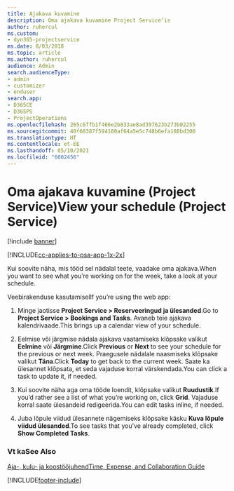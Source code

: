 ```yaml
---
title: Ajakava kuvamine
description: Oma ajakava kuvamine Project Service’is
author: ruhercul
ms.custom:
- dyn365-projectservice
ms.date: 8/03/2018
ms.topic: article
ms.author: ruhercul
audience: Admin
search.audienceType:
- admin
- customizer
- enduser
search.app:
- D365CE
- D365PS
- ProjectOperations
ms.openlocfilehash: 265c6ffb1f466e2b833ae8ad397623b273b02255
ms.sourcegitcommit: 40f68387f594180af64a5e5c748b6efa188bd300
ms.translationtype: HT
ms.contentlocale: et-EE
ms.lasthandoff: 05/10/2021
ms.locfileid: "6002456"
---
```

# <a name="view-your-schedule-project-service"></a><span data-ttu-id="704d2-103">Oma ajakava kuvamine (Project Service)</span><span class="sxs-lookup"><span data-stu-id="704d2-103">View your schedule (Project Service)</span></span>

[!include [banner](../includes/psa-now-project-operations.md)]

[!INCLUDE[cc-applies-to-psa-app-1x-2x](../includes/cc-applies-to-psa-app-1x-2x.md)]

<span data-ttu-id="704d2-104">Kui soovite näha, mis tööd sel nädalal teete, vaadake oma ajakava.</span><span class="sxs-lookup"><span data-stu-id="704d2-104">When you want to see what you’re working on for the week, take a look at your schedule.</span></span>  
  
 <span data-ttu-id="704d2-105">Veebirakenduse kasutamisel</span><span class="sxs-lookup"><span data-stu-id="704d2-105">If you’re using the web app:</span></span>  
  
1.  <span data-ttu-id="704d2-106">Minge jaotisse **Project Service > Reserveeringud ja ülesanded**.</span><span class="sxs-lookup"><span data-stu-id="704d2-106">Go to **Project Service > Bookings and Tasks**.</span></span> <span data-ttu-id="704d2-107">Avaneb teie ajakava kalendrivaade.</span><span class="sxs-lookup"><span data-stu-id="704d2-107">This brings up a calendar view of your schedule.</span></span>  
  
2.  <span data-ttu-id="704d2-108">Eelmise või järgmise nädala ajakava vaatamiseks klõpsake valikut **Eelmine** või **Järgmine**.</span><span class="sxs-lookup"><span data-stu-id="704d2-108">Click **Previous** or **Next** to see your schedule for the previous or next week.</span></span> <span data-ttu-id="704d2-109">Praegusele nädalale naasmiseks klõpsake valikut **Täna**.</span><span class="sxs-lookup"><span data-stu-id="704d2-109">Click **Today** to get back to the current week.</span></span> <span data-ttu-id="704d2-110">Saate ka ülesannet klõpsata, et seda vajaduse korral värskendada.</span><span class="sxs-lookup"><span data-stu-id="704d2-110">You can click a task to update it, if needed.</span></span>  
  
3.  <span data-ttu-id="704d2-111">Kui soovite näha aga oma tööde loendit, klõpsake valikut **Ruudustik**.</span><span class="sxs-lookup"><span data-stu-id="704d2-111">If you’d rather see a list of what you’re working on, click **Grid**.</span></span> <span data-ttu-id="704d2-112">Vajaduse korral saate ülesandeid redigeerida.</span><span class="sxs-lookup"><span data-stu-id="704d2-112">You can edit tasks inline, if needed.</span></span>  
  
4.  <span data-ttu-id="704d2-113">Juba lõpule viidud ülesannete nägemiseks klõpsake käsku **Kuva lõpule viidud ülesanded**.</span><span class="sxs-lookup"><span data-stu-id="704d2-113">To see tasks that you’ve already completed, click **Show Completed Tasks**.</span></span>  
  
### <a name="see-also"></a><span data-ttu-id="704d2-114">Vt ka</span><span class="sxs-lookup"><span data-stu-id="704d2-114">See Also</span></span>  
 [<span data-ttu-id="704d2-115">Aja-, kulu- ja koostööjuhend</span><span class="sxs-lookup"><span data-stu-id="704d2-115">Time, Expense, and Collaboration Guide</span></span>](../psa/time-expense-collaboration-guide.md)


[!INCLUDE[footer-include](../includes/footer-banner.md)]